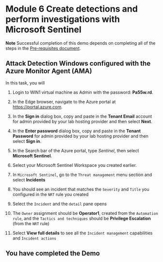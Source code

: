 # Module 6 Create detections and perform investigations with Microsoft Sentinel

**Note** Successful completion of this demo depends on completing all of the steps in the  [Pre-requisites document](00-prerequisites.md). 

## Attack Detection Windows configured with the Azure Monitor Agent (AMA)

In this task, you will 

1. Login to WIN1 virtual machine as Admin with the password: **Pa55w.rd**.  

1. In the Edge browser, navigate to the Azure portal at https://portal.azure.com.

1. In the **Sign in** dialog box, copy and paste in the **Tenant Email** account for admin provided by your lab hosting provider and then select **Next**.

1. In the **Enter password** dialog box, copy and paste in the **Tenant Password** for admin provided by your lab hosting provider and then select **Sign in**.

1. In the Search bar of the Azure portal, type *Sentinel*, then select **Microsoft Sentinel**.

1. Select your Microsoft Sentinel Workspace you created earlier.

1. In `Microsoft Sentinel`, go to the `Threat management` menu section and select **Incidents**

1. You should see an incident that matches the `Severity` and `Title` you configured in the `NRT` rule you created

1. Select the `Incident` and the `detail` pane opens

1. The `Owner` assignment should be **Operator1**, created from the `Automation rule`, and the `Tactics and techniques` should be **Privilege Escalation** (from the `NRT` rule)

1. Select **View full details** to see all the `Incident management` capabilities and `Incident actions`

## You have completed the Demo
